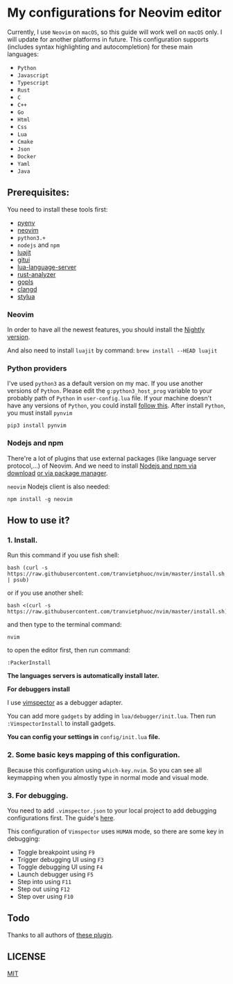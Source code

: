 # My configurations for Neovim editor

Currently, I use `Neovim` on `macOS`, so this guide will work well on `macOS` only. I will update for another platforms in future.
This configuration supports (includes syntax highlighting and autocompletion) for these main languages:

-   `Python`
-   `Javascript`
-   `Typescript`
-   `Rust`
-   `C`
-   `C++`
-   `Go`
-   `Html`
-   `Css`
-   `Lua`
-   `Cmake`
-   `Json`
-   `Docker`
-   `Yaml`
-   `Java`

## Prerequisites:

You need to install these tools first:

-   [pyenv](https://github.com/pyenv/pyenv)
-   [neovim](https://github.com/neovim/neovim)
-   `python3.+`
-   `nodejs` and `npm`
-   [luajit](https://luajit.org/luajit.html)
-   [gitui](https://github.com/extrawurst/gitui)
-   [lua-language-server](<https://github.com/sumneko/lua-language-server/wiki/Build-and-Run-(Standalone)>)
-   [rust-analyzer](https://rust-analyzer.github.io/manual.html#rust-analyzer-language-server-binary)
-   [gopls](https://github.com/golang/tools/blob/master/gopls/doc/vim.md)
-   [clangd](https://clangd.llvm.org/installation.html)
-   [stylua](https://github.com/JohnnyMorganz/StyLua)

### Neovim

In order to have all the newest features, you should install the [Nightly version](https://github.com/neovim/neovim/wiki/Installing-Neovim).

And also need to install `luajit` by command: `brew install --HEAD luajit`

### Python providers

I've used `python3` as a default version on my mac. If you use another versions of `Python`.
Please edit the `g:python3_host_prog` variable to your probably path of `Python` in `user-config.lua` file.
If your machine doesn't have any versions of `Python`, you could install [follow this](https://www.python.org/).
After install `Python`, you must install `pynvim`

```
pip3 install pynvim
```

### Nodejs and npm

There're a lot of plugins that use external packages (like language server protocol,...) of Neovim. And we need to install [Nodejs and npm via download](https://nodejs.org/en/download/)
[or via package manager](https://nodejs.org/en/download/package-manager/).

`neovim` Nodejs client is also needed:

```
npm install -g neovim
```

## How to use it?

### 1. Install.

Run this command if you use fish shell:

```
bash (curl -s https://raw.githubusercontent.com/tranvietphuoc/nvim/master/install.sh | psub)
```

or if you use another shell:

```
bash <(curl -s https://raw.githubusercontent.com/tranvietphuoc/nvim/master/install.sh)
```

and then type to the terminal command:

```
nvim
```

to open the editor first, then run command:

```
:PackerInstall

```

**The languages servers is automatically install later.**

**For debuggers install**

I use [vimspector](https://github.com/puremourning/vimspector) as a debugger adapter.

You can add more `gadgets` by adding in `lua/debugger/init.lua`. Then run `:VimspectorInstall` to install gadgets.

**You can config your settings in** `config/init.lua` **file.**

### 2. Some basic keys mapping of this configuration.

Because this configuration using `which-key.nvim`. So you can see all keymapping when you almostly type in normal mode and visual mode.

### 3. For debugging.

You need to add `.vimspector.json` to your local project to add debugging configurations first. The guide's [here](https://puremourning.github.io/vimspector/configuration.html).

This configuration of `Vimspector` uses `HUMAN` mode, so there are some key in debugging:

-   Toggle breakpoint using `F9`
-   Trigger debugging UI using `F3`
-   Toggle debugging UI using `F4`
-   Launch debugger using `F5`
-   Step into using `F11`
-   Step out using `F12`
-   Step over using `F10`

## Todo

Thanks to all authors of [these plugin](./lua/plugins.lua).

## LICENSE

[MIT](./LICENSE)
